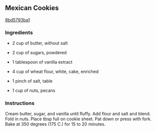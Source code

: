 ## Mexican Cookies

[8bd5793ba1](http://online-cookbook.com/goto/cook/rpage/0009C4)

### Ingredients

 - 2 cup of butter, without salt

 - 2 cup of sugars, powdered

 - 1 tablespoon of vanilla extract

 - 4 cup of wheat flour, white, cake, enriched

 - 1 pinch of salt, table

 - 1 cup of nuts, pecans

### Instructions

Cream butter, sugar, and vanilla until fluffy. Add flour and salt and blend. Fold in nuts. Place tbsp full on cookie sheet. Pat down or press with fork. Bake at 350 degrees (175 C.) for 15 to 20 minutes.